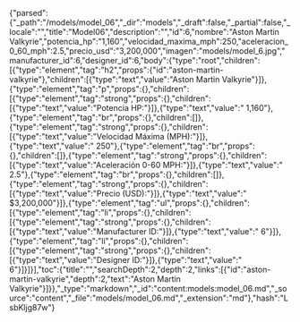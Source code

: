 {"parsed":{"_path":"/models/model_06","_dir":"models","_draft":false,"_partial":false,"_locale":"","title":"Model06","description":"","id":6,"nombre":"Aston Martin Valkyrie","potencia_hp":"1,160","velocidad_maxima_mph":250,"aceleracion_0_60_mph":2.5,"precio_usd":"3,200,000","imagen":"models/model_6.jpg","manufacturer_id":6,"designer_id":6,"body":{"type":"root","children":[{"type":"element","tag":"h2","props":{"id":"aston-martin-valkyrie"},"children":[{"type":"text","value":"Aston Martin Valkyrie"}]},{"type":"element","tag":"p","props":{},"children":[{"type":"element","tag":"strong","props":{},"children":[{"type":"text","value":"Potencia HP:"}]},{"type":"text","value":" 1,160"},{"type":"element","tag":"br","props":{},"children":[]},{"type":"element","tag":"strong","props":{},"children":[{"type":"text","value":"Velocidad Máxima (MPH):"}]},{"type":"text","value":" 250"},{"type":"element","tag":"br","props":{},"children":[]},{"type":"element","tag":"strong","props":{},"children":[{"type":"text","value":"Aceleración 0-60 MPH:"}]},{"type":"text","value":" 2.5"},{"type":"element","tag":"br","props":{},"children":[]},{"type":"element","tag":"strong","props":{},"children":[{"type":"text","value":"Precio (USD):"}]},{"type":"text","value":" $3,200,000"}]},{"type":"element","tag":"ul","props":{},"children":[{"type":"element","tag":"li","props":{},"children":[{"type":"element","tag":"strong","props":{},"children":[{"type":"text","value":"Manufacturer ID:"}]},{"type":"text","value":" 6"}]},{"type":"element","tag":"li","props":{},"children":[{"type":"element","tag":"strong","props":{},"children":[{"type":"text","value":"Designer ID:"}]},{"type":"text","value":" 6"}]}]}],"toc":{"title":"","searchDepth":2,"depth":2,"links":[{"id":"aston-martin-valkyrie","depth":2,"text":"Aston Martin Valkyrie"}]}},"_type":"markdown","_id":"content:models:model_06.md","_source":"content","_file":"models/model_06.md","_extension":"md"},"hash":"LsbKljg87w"}